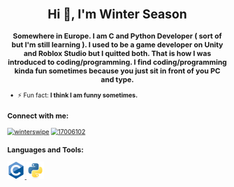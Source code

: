 <h1 align="center">Hi 👋, I'm Winter Season</h1>
<h3 align="center">Somewhere in Europe. I am C and Python Developer ( sort of but I'm still learning ). I used to be a game developer on Unity and Roblox Studio but I quitted both. That is how I was introduced to coding/programming. I find coding/programming kinda fun sometimes because you just sit in front of you PC and type.</h3>

- ⚡ Fun fact: **I think I am funny sometimes.**

<h3 align="left">Connect with me:</h3>
<p align="left">
<a href="https://twitter.com/winterswipe" target="blank"><img align="center" src="https://raw.githubusercontent.com/rahuldkjain/github-profile-readme-generator/master/src/images/icons/Social/twitter.svg" alt="winterswipe" height="30" width="40" /></a>
<a href="https://stackoverflow.com/users/17006102" target="blank"><img align="center" src="https://raw.githubusercontent.com/rahuldkjain/github-profile-readme-generator/master/src/images/icons/Social/stack-overflow.svg" alt="17006102" height="30" width="40" /></a>
</p>

<h3 align="left">Languages and Tools:</h3>
<p align="left"> <a href="https://www.cprogramming.com/" target="_blank"> <img src="https://raw.githubusercontent.com/devicons/devicon/master/icons/c/c-original.svg" alt="c" width="40" height="40"/> </a> <a href="https://www.python.org" target="_blank"> <img src="https://raw.githubusercontent.com/devicons/devicon/master/icons/python/python-original.svg" alt="python" width="40" height="40"/> </a> </p>

